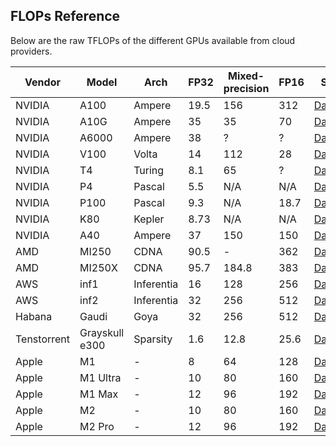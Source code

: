 ## FLOPs Reference

Below are the raw TFLOPs of the different GPUs available from cloud providers.

| Vendor | Model | Arch   | FP32 | Mixed-precision | FP16 | Source             |
| ------ | ----- | ------ | ---- | --------------- | ---- | ------------------ |
| NVIDIA | A100  | Ampere | 19.5 | 156             | 312  | [Datasheet][a100]  |
| NVIDIA | A10G  | Ampere | 35   | 35              | 70   | [Datasheet][a10g]  |
| NVIDIA | A6000 | Ampere | 38   | ?               | ?    | [Datasheet][a6000] |
| NVIDIA | V100  | Volta  | 14   | 112             | 28   | [Datasheet][v100]  |
| NVIDIA | T4    | Turing | 8.1  | 65              | ?    | [Datasheet][t4]    |
| NVIDIA | P4    | Pascal | 5.5  | N/A             | N/A  | [Datasheet][p4]    |
| NVIDIA | P100  | Pascal | 9.3  | N/A             | 18.7 | [Datasheet][p100]  |
| NVIDIA | K80   | Kepler | 8.73 | N/A             | N/A  | [Datasheet][k80]   |
| NVIDIA | A40   | Ampere | 37   | 150             | 150  | [Datasheet][a40]   |
| AMD    | MI250 | CDNA   | 90.5 | -           | 362  | [Datasheet][mi200] |
| AMD    | MI250X | CDNA   | 95.7 | 184.8           | 383  | [Datasheet][mi200] |
| AWS    | inf1  | Inferentia | 16 | 128           | 256  | [Datasheet][inf1]  |
| AWS    | inf2  | Inferentia | 32 | 256           | 512  | [Datasheet][inf2]  |
| Habana | Gaudi | Goya   | 32   | 256             | 512  | [Datasheet][gaudi] |
| Tenstorrent | Grayskull e300 | Sparsity | 1.6 | 12.8 | 25.6 | [Datasheet][grayskull] |
| Apple  | M1    | - | 8   | 64              | 128  | [Datasheet][m1]    |
| Apple  | M1 Ultra | - | 10 | 80            | 160  | [Datasheet][m1u]   |
| Apple  | M1 Max | - | 12 | 96              | 192  | [Datasheet][m1max] |
| Apple  | M2    | - | 10  | 80              | 160  | [Datasheet][m2]    |
| Apple  | M2 Pro | - | 12  | 96              | 192  | [Datasheet][m2pro] |


[a100]: https://www.nvidia.com/content/dam/en-zz/Solutions/Data-Center/a100/pdf/nvidia-a100-datasheet-us-nvidia-1758950-r4-web.pdf
[a10g]: https://d1.awsstatic.com/product-marketing/ec2/NVIDIA_AWS_A10G_DataSheet_FINAL_02_17_2022.pdf
[a6000]: https://www.nvidia.com/content/dam/en-zz/Solutions/design-visualization/quadro-product-literature/proviz-print-nvidia-rtx-a6000-datasheet-us-nvidia-1454980-r9-web%20(1).pdf
[v100]: https://images.nvidia.com/content/technologies/volta/pdf/tesla-volta-v100-datasheet-letter-fnl-web.pdf
[t4]: https://www.nvidia.com/content/dam/en-zz/Solutions/Data-Center/tesla-t4/t4-tensor-core-datasheet-951643.pdf
[p4]: https://images.nvidia.com/content/pdf/tesla/184457-Tesla-P4-Datasheet-NV-Final-Letter-Web.pdf
[p100]: https://www.nvidia.com/content/dam/en-zz/Solutions/Data-Center/tesla-p100/pdf/nvidia-tesla-p100-PCIe-datasheet.pdf
[k80]: https://www.nvidia.com/content/dam/en-zz/Solutions/Data-Center/tesla-product-literature/Tesla-K80-BoardSpec-07317-001-v05.pdf
[a40]: https://images.nvidia.com/content/Solutions/data-center/a40/nvidia-a40-datasheet.pdf
[mi200]: https://www.amd.com/system/files/documents/amd-instinct-mi200-datasheet.pdf
[mi210]: https://www.amd.com/system/files/documents/amd-instinct-mi210-brochure.pdf
[inf1]: https://d1.awsstatic.com/events/reinvent/2019/REPEAT_1_Deliver_high_performance_ML_inference_with_AWS_Inferentia_CMP324-R1.pdf
[inf2]: https://d1.awsstatic.com/events/Summits/reinvent2022/CMP334_22986.pdf
[gaudi]: https://habana.ai/wp-content/uploads/pdf/2022/gaudi2-whitepaper.pdf
[grayskull]: https://tenstorrent.com/grayskull/
[m1]: https://www.apple.com/mac/m1/
[m1u]: https://www.apple.com/mac/m1/
[m1max]: https://www.apple.com/mac/m1/
[m2]: https://www.apple.com/mac/m1/
[m2pro]: https://www.apple.com/mac/m1/
